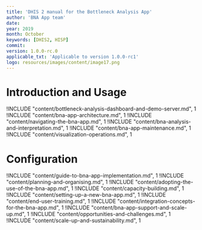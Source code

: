 ```yaml
---
title: 'DHIS 2 manual for the Bottleneck Analysis App'
author: 'BNA App team'
date:
year: 2019
month: October
keywords: [DHIS2, HISP]
commit:
version: 1.0.0-rc.0
applicable_txt: 'Applicable to version 1.0.0-rc1'
logo: resources/images/content/image17.png
---
```

<!--DHIS2-SECTION-ID:index-->

# Introduction and Usage

!INCLUDE "content/bottleneck-analysis-dashboard-and-demo-server.md", 1
!INCLUDE "content/bna-app-architecture.md", 1
!INCLUDE "content/navigating-the-bna-app.md", 1
!INCLUDE "content/bna-analysis-and-interpretation.md", 1
!INCLUDE "content/bna-app-maintenance.md", 1
!INCLUDE "content/visualization-operations.md", 1

# Configuration

!INCLUDE "content/guide-to-bna-app-implementation.md", 1
!INCLUDE "content/planning-and-organising.md", 1
!INCLUDE "content/adopting-the-use-of-the-bna-app.md", 1
!INCLUDE "content/capacity-building.md", 1
!INCLUDE "content/setting-up-a-new-bna-app.md", 1
!INCLUDE "content/end-user-training.md", 1
!INCLUDE "content/integration-concepts-for-the-bna-app.md", 1
!INCLUDE "content/bna-app-support-and-scale-up.md", 1
!INCLUDE "content/opportunities-and-challenges.md", 1
!INCLUDE "content/scale-up-and-sustainability.md", 1
